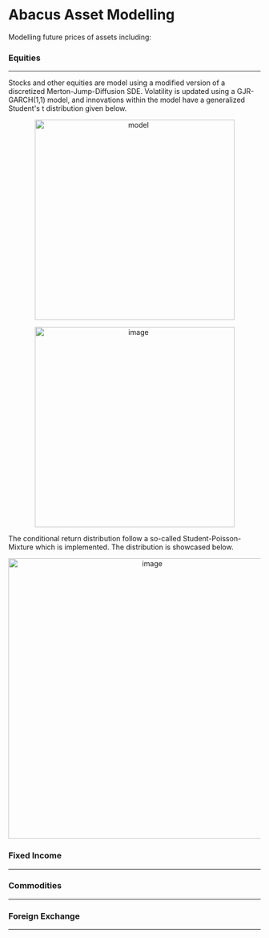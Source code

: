 # Abacus Asset Modelling

Modelling future prices of assets including:

### **Equities**

---
Stocks and other equities are model using a modified version of a discretized Merton-Jump-Diffusion SDE. Volatility is updated using a GJR-GARCH(1,1) model, and innovations within the model have a generalized Student's t distribution given below.

<p align="center">
  <img width="399" alt="model" src="https://user-images.githubusercontent.com/62723280/164225698-01cfa241-a2d1-4570-bb11-f771db8e966a.png">
</p>

<p align="center">
<img width="399" alt="image" src="https://user-images.githubusercontent.com/62723280/164237572-0abf1f4b-aadc-43ba-b1d2-b8f7219acfe5.png">
</p>

The conditional return distribution follow a so-called Student-Poisson-Mixture which is implemented. The distribution is showcased below.

<p align="center">
<img width="559" alt="image" src="https://user-images.githubusercontent.com/62723280/164237856-57a466a2-0a65-4e48-bfb3-5c6181605706.png">
</p>

### **Fixed Income**

---
### **Commodities**

---
### **Foreign Exchange**

---
